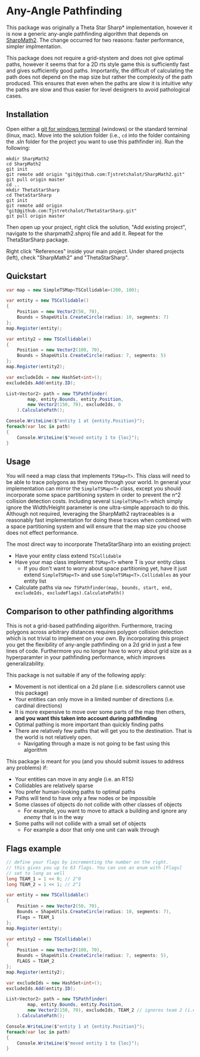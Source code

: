 # Any-Angle Pathfinding

This package was originally a Theta Star Sharp* implementation, however it is now a generic any-angle
pathfinding algorithm that depends on [SharpMath2](https://github.com/Tjstretchalot/sharpmath2). The
change occurred for two reasons: faster performance, simpler implmentation.

This package does not require a grid-stystem and does not give optimal paths, however it seems that
for a 2D rts style game this is sufficiently fast and gives sufficiently good paths. Importantly,
the difficult of calculating the path does not depend on the map size but rather the complexity
of the path produced. This ensures that even when the paths are slow it is intuitive *why* the paths
are slow and thus easier for level designers to avoid pathological cases.

## Installation

Open either a [git for windows terminal](https://gitforwindows.org/) (windows) or the standard
terminal (linux, mac). Move into the solution folder (i.e., `cd` into the folder containing
the .sln folder for the project you want to use this pathfinder in). Run the following:

```
mkdir SharpMath2
cd SharpMath2
git init
git remote add origin "git@github.com:Tjstretchalot/SharpMath2.git"
git pull origin master
cd ..
mkdir ThetaStarSharp
cd ThetaStarSharp
git init
git remote add origin "git@github.com:Tjstretchalot/ThetaStarSharp.git"
git pull origin master
```

Then open up your project, right click the solution, "Add existing project", navigate to the sharpmath2.shproj
file and add it. Repeat for the ThetaStarSharp package.

Right click "References" inside your main project. Under shared projects (left), check "SharpMath2" and
"ThetaStarSharp".

## Quickstart

```csharp
var map = new SimpleTSMap<TSCollidable>(200, 100);

var entity = new TSCollidable()
{
    Position = new Vector2(50, 70),
    Bounds = ShapeUtils.CreateCircle(radius: 10, segments: 7)
};
map.Register(entity);

var entity2 = new TSCollidable()
{
    Position = new Vector2(100, 70),
    Bounds = ShapeUtils.CreateCircle(radius: 7, segments: 5)
};
map.Register(entity2);

var excludeIds = new HashSet<int>();
excludeIds.Add(entity.ID);

List<Vector2> path = new TSPathfinder(
        map, entity.Bounds, entity.Position,
        new Vector2(150, 70), excludeIds, 0
    ).CalculatePath();

Console.WriteLine($"entity 1 at {entity.Position}");
foreach(var loc in path)
{
    Console.WriteLine($"moved entity 1 to {loc}");
}
```

## Usage

You will need a map class that implements `TSMap<T>`. This class will need to be able to trace polygons as they move
through your world. In general your implementation can mirror the `SimpleTSMap<T>` class, except you should incorporate
some space partitioning system in order to prevent the n^2 collision detection costs. Including several `SimpleTSMap<T>`
which simply ignore the Width/Height parameter is one ultra-simple approach to do this. Although not required, leveraging the
SharpMath2 raytraceables is a reasonably fast implementation for doing these traces when combined with a space partitioning system
and will ensure that the map size you choose does not effect performance.

The most direct way to incorporate ThetaStarSharp into an existing project:

- Have your entity class extend `TSCollidable`
- Have your map class implement `TSMap<T>` where T is your entity class
  - If you don't want to worry about space partitioning yet, have it just extend `SimpleTSMap<T>` and use `SimpleTSMap<T>.Collidables` as your entity list
- Calculate paths via `new TSPathfinder(map, bounds, start, end, excludeIds, excludeFlags).CalculatePath()`

## Comparison to other pathfinding algorithms

This is not a grid-based pathfinding algorithm. Furthermore, tracing polygons across arbitrary distances requires polygon
collision detection which is not trivial to implement on your own. By incorporating this project you get the flexibility
of any-angle pathfinding on a 2d grid in just a few lines of code. Furthermore you no longer have to worry about grid size
as a hyperparamter in your pathfinding performance, which improves generalizability.

This package is not suitable if any of the following apply:

- Movement is not identical on a 2d plane (i.e. sidescrollers cannot use this package)
- Your entities can only move in a limited number of directions (i.e. cardinal directions)
- It is more expensive to move over some parts of the map then others, **and you want this taken into account during pathfinding**
- Optimal pathing is more important than quickly finding paths
- There are relatively few paths that will get you to the destination. That is the world is not relatively open.
  - Navigating through a maze is not going to be fast using this algorithm

This package is meant for you (and you should submit issues to address any problems) if:

- Your entities can move in any angle (i.e. an RTS)
- Collidables are relatively sparse
- You prefer human-looking paths to optimal paths
- Paths will tend to have only a few nodes or be impossible
- Some classes of objects do not collide with other classes of objects
  - For example, you want to move to attack a building and ignore any *enemy* that is in the way
- Some paths will not collide with a small set of objects
  - For example a door that only one unit can walk through

## Flags example

```csharp
// define your flags by incrementing the number on the right.
// this gives you up to 63 flags. You can use an enum with [Flags]
// set to long as well
long TEAM_1 = 1 << 0; // 2^0
long TEAM_2 = 1 << 1; // 2^1

var entity = new TSCollidable()
{
    Position = new Vector2(50, 70),
    Bounds = ShapeUtils.CreateCircle(radius: 10, segments: 7),
    Flags = TEAM_1
};
map.Register(entity);

var entity2 = new TSCollidable()
{
    Position = new Vector2(100, 70),
    Bounds = ShapeUtils.CreateCircle(radius: 7, segments: 5),
    FLAGS = TEAM_2
};
map.Register(entity2);

var excludeIds = new HashSet<int>();
excludeIds.Add(entity.ID);

List<Vector2> path = new TSPathfinder(
        map, entity.Bounds, entity.Position,
        new Vector2(150, 70), excludeIds, TEAM_2 // ignores team 2 (i.e., entity2) -> direct path
    ).CalculatePath();

Console.WriteLine($"entity 1 at {entity.Position}");
foreach(var loc in path)
{
    Console.WriteLine($"moved entity 1 to {loc}");
}
```
